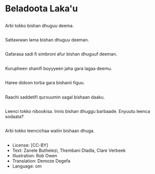 # Beladoota Laka'u

##
Arbi tokko bishan dhuguu deema.

##
Sattawwan lama bishan dhuguu deeman.

##
Gafarasa sadi fi simbroni afur bishan dhuguuf deeman.

##
Kurupheen shanifi boyyyeen jaha gara lagaa deemu.

##
Haree didoon torba gara bishanii figuu.

##
Raachi saddetifi qurxuumin sagal bishaan daaku.

##
Leenci tokko nibookisa. Innis bishan dhuggu barbaade. Enyuutu leenca sodaata?

##
Arbi tokko leencichaa waliin bishaan dhuga.

##
* License: [CC-BY]
* Text: Zanele Buthelezi, Thembani Dladla, Clare Verbeek
* Illustration: Rob Owen
* Translation: Demoze Degefa 
* Language: om

